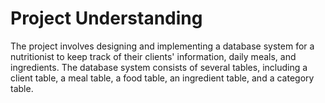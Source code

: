 # Project Understanding
The project involves designing and implementing a database system for a nutritionist to keep track of their clients' information, daily meals, and ingredients. The database system consists of several tables, including a client table, a meal table, a food table, an ingredient table, and a category table.


